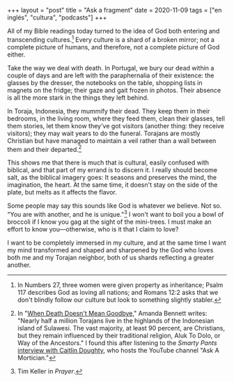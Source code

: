 +++
layout = "post"
title = "Ask a fragment"
date = 2020-11-09
tags = ["en inglés", "cultura", "podcasts"]
+++

All of my Bible readings today turned to the idea of God both entering and transcending cultures.[^1] Every culture is a shard of a broken mirror; not a complete picture of humans, and therefore, not a complete picture of God either.

Take the way we deal with death. In Portugal, we bury our dead within a couple of days and are left with the paraphernalia of their existence: the glasses by the dresser, the notebooks on the table, shopping lists in magnets on the fridge; their gaze and gait frozen in photos. Their absence is all the more stark in the things they left behind.

In Toraja, Indonesia, they mummify their dead. They keep them in their bedrooms, in the living room, where they feed them, clean their glasses, tell them stories, let them know they've got visitors (another thing: they receive visitors); they may wait years to do the funeral. Torajans are mostly Christian but have managed to maintain a veil rather than a wall between them and their departed.[^2]

This shows me that there is much that is cultural, easily confused with biblical, and that part of my errand is to discern it. I really should become salt, as the biblical imagery goes: It seasons and preserves the mind, the imagination, the heart. At the same time, it doesn't stay on the side of the plate, but melts as it affects the flavor. 

Some people may say this sounds like God is whatever we believe. Not so. "You are with another, and he is unique."[^3] I won't want to boil you a bowl of broccoli if I know you gag at the sight of the mini-trees. I must make an effort to know you—otherwise, who is it that I claim to love?

I want to be completely immersed in my culture, and at the same time I want my mind transformed and shaped and sharpened by the God who loves both me and my Torajan neighbor, both of us shards reflecting a greater another.


[^1]: In Numbers 27, three women were given property as inheritance; Psalm 117 describes God as loving all nations; and Romans 12:2 asks that we don't blindly follow our culture but look to something slightly stabler.

[^2]: In "[When Death Doesn't Mean Goodbye](https://www.nationalgeographic.com/magazine/2016/04/death-dying-grief-funeral-ceremony-corpse/)," Amanda Bennett writes: "Nearly half a million Torajans live in the highlands of the Indonesian island of Sulawesi. The vast majority, at least 90 percent, are Christians, but they remain influenced by their traditional religion, Aluk To Dolo, or Way of the Ancestors." I found this after listening to the _Smarty Pants_ [interview with Caitlin Doughty](https://play.acast.com/s/smartypants/-151-insearchofthegooddeath), who hosts the YouTube channel "Ask A Mortician."

[^3]: Tim Keller in _Prayer_.
